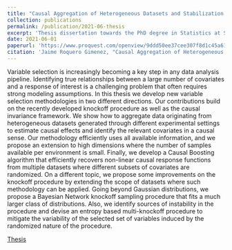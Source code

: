 ```yaml
---
title: "Causal Aggregation of Heterogeneous Datasets and Stabilization of Feature Selection Procedures (PhD Thesis)"
collection: publications
permalink: /publication/2021-06-thesis
excerpt: 'Thesis dissertation towards the PhD degree in Statistics at Stanford University.'
date: 2021-06-01
paperurl: 'https://www.proquest.com/openview/9ddd50ee37cee307f8d1c45a6192e597/1?pq-origsite=gscholar&cbl=18750&diss=y'
citation: 'Jaime Roquero Gimenez, "Causal Aggregation of Heterogeneous Datasets and Stabilization of Feature Selection Procedures", Stanford University PhD Dissertation.'
---
```


Variable selection is increasingly becoming a key step in any data analysis pipeline. Identifying
true relationships between a large number of covariates and a response of interest is a challenging
problem that often requires strong modeling assumptions. In this thesis we develop new variable
selection methodologies in two different directions. Our contributions build on the recently developed
knockoff procedure as well as the causal invariance framework. We show how to aggregate data
originating from heterogeneous datasets generated through different experimental settings to estimate
causal effects and identify the relevant covariates in a causal sense. Our methodology efficiently
uses all available information, and we propose an extension to high dimensions where the number of
samples available per environment is small. Finally, we develop a Causal Boosting algorithm that
efficiently recovers non-linear causal response functions from multiple datasets where different subsets
of covariates are randomized. On a different topic, we propose some improvements on the knockoff
procedure by extending the scope of datasets where such methodology can be applied. Going beyond
Gaussian distributions, we propose a Bayesian Network knockoff sampling procedure that fits a much
larger class of distributions. Also, we identify sources of instability in the procedure and devise an
entropy based multi-knockoff procedure to mitigate the variability of the selected set of variables
induced by the randomized nature of the procedure.

[Thesis](https://www.proquest.com/openview/9ddd50ee37cee307f8d1c45a6192e597/1?pq-origsite=gscholar&cbl=18750&diss=y)


